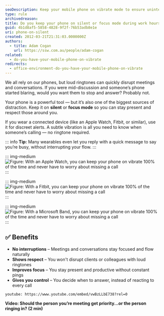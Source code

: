 ```yaml
---
seoDescription: Keep your mobile phone on vibrate mode to ensure uninterrupted work and conversations while minimizing distractions.
type: rule
archivedreason:
title: Do you keep your phone on silent or focus mode during work hours?
guid: 4b1d8af5-5858-4828-9f2f-76b53adb8e1e
uri: phone-on-silent
created: 2012-03-21T21:31:03.0000000Z
authors:
  - title: Adam Cogan
    url: https://ssw.com.au/people/adam-cogan
related:
  - do-you-have-your-mobile-phone-on-vibrate
redirects:
  - office-environment-do-you-have-your-mobile-phone-on-vibrate
---
```


We all rely on our phones, but loud ringtones can quickly disrupt meetings and conversations. If you were mid-discussion and someone’s phone started blaring, would you want them to stop and answer? Probably not.

Your phone is a powerful tool — but it’s also one of the biggest sources of distraction. Keep it on **silent** or **focus mode** so you can stay present and respect those around you.

<!--endintro-->

If you wear a connected device (like an Apple Watch, Fitbit, or similar), use it for discreet alerts. A subtle vibration is all you need to know when someone’s calling — no ringtone required.

::: info
**Tip:** Many wearables even let you reply with a quick message to say you’re busy, without interrupting your flow.
:::

::: img-medium
![Figure: With an Apple Watch, you can keep your phone on vibrate 100% of the time and never have to worry about missing a call](apple-iwatch-incoming-call.jpg)
:::

::: img-medium
![Figure: With a Fitbit, you can keep your phone on vibrate 100% of the time and never have to worry about missing a call](fitbit-band-incoming-call.jpg)
:::

::: img-medium
![Figure: With a Microsoft Band, you can keep your phone on vibrate 100% of the time and never have to worry about missing a call](microsoft-band-incoming-call.jpg)
:::

## ✅ Benefits

* **No interruptions** – Meetings and conversations stay focused and flow naturally
* **Shows respect** – You won't disrupt clients or colleagues with loud ringtones
* **Improves focus** – You stay present and productive without constant pings
* **Gives you control** – You decide when to answer, instead of reacting to every call

`youtube: https://www.youtube.com/embed/vwBzLLbE738?rel=0`

**Video: Should the person you’re meeting get priority...or the person ringing in? (2 min)**
